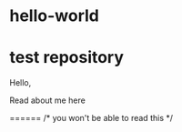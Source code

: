 # hello-world
test repository
=====
Hello,

Read about me here


======
/* you won't be able to read this */
